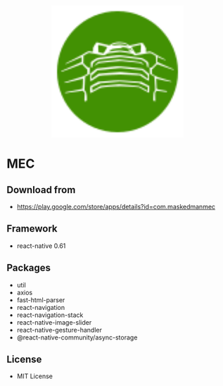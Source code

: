 <p align = "center">
  <img alt="MEC" src="src/Assets/MecIcon.svg?sanitize=true" width="300">
</p>

# MEC

## Download from

- https://play.google.com/store/apps/details?id=com.maskedmanmec

## Framework

- react-native 0.61

## Packages

- util
- axios
- fast-html-parser
- react-navigation
- react-navigation-stack
- react-native-image-slider
- react-native-gesture-handler
- @react-native-community/async-storage

## License

- MIT License
